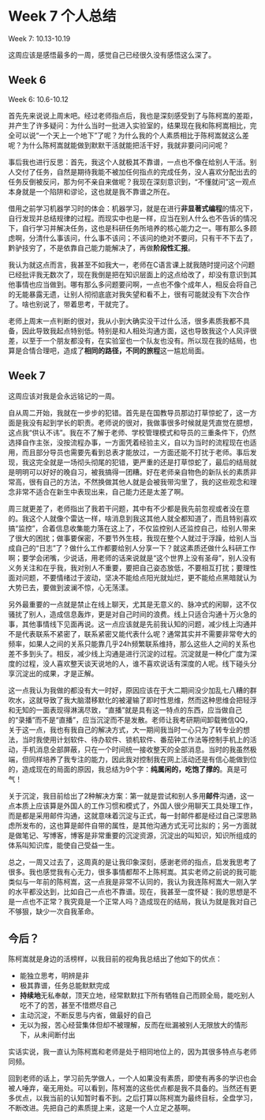 # Week 7 个人总结

Week 7: 10.13-10.19

这周应该是感悟最多的一周，感觉自己已经很久没有感悟这么深了。

## Week 6

Week 6: 10.6-10.12

首先先来说说上周末吧。经过老师指点后，我也是深刻感受到了与陈柯嵩的差距，并产生了许多疑问：为什么当时一批进入实验室的，结果现在我和陈柯嵩相比，完全可以说“一个天上一个地下”了呢？为什么我的个人素质相比于陈柯嵩就这么差呢？为什么陈柯嵩就能做到默默干活就能把活干好，我就非要问问问呢？

事后我也进行反思：首先，我这个人就极其不靠谱，一点也不像在给别人干活。别人交付了任务，自然是期待我能不被加任何指点的完成任务，没人喜欢分配出去的任务反倒被反问，那为何不亲自来做呢？我现在深刻意识到，“不懂就问”这一观点本身就是一个陷阱和谬论，这也就是我不靠谱之所在。

借用之前学习机器学习时的体会：机器学习，就是在进行**非显著式编程**的情况下，自行发现并总结规律的过程。而现实中也是一样，应当在别人什么也不告诉的情况下，自行学习并解决任务，这也是科研任务所培养的核心能力之一。哪有那么多顾虑啊，分清什么事该问，什么事不该问；不该问的绝对不要问，只有干不下去了，黔驴技穷了，不是依靠自己能力能解决了，再做**阶段性汇报**。

我认为就这点而言，我甚至不如我大一，老师在C语言课上就我随时提问这个问题已经批评我无数次了，现在我倒是把在知识层面上的这点给改了，却没有意识到其他事情也应当做到。哪有那么多问题要问啊，一点也不像个成年人，相反会将自己的无能暴露无遗，让别人彻彻底底对我失望和看不上，很有可能就没有下次合作了。啥也别说了，带着思考，干就完了。

老师上周末一点判断的很对，我从小到大确实没干过什么活，很多素质我都不具备，因此导致我起点特别低。特别是和人相处沟通方面，这也导致我这个人风评很差，以至于一个朋友都没有，在实验室也一个队友也没有。所以现在我的结局，也算是合情合理吧，造成了**相同的路径，不同的旅程**这一尴尬局面。

## Week 7

这周应该对我是会永远铭记的一周。

自从周二开始，我就在一步步的犯错。首先是在国教导员那边打草惊蛇了，这一方面是我没有起到学长的职责。老师说的很对，我做事很多时候就是凭直觉在臆想，这点我“供认不讳”。我在不了解于老师、学校管理模式和导员的三重条件下，仍然选择自作主张，没按流程办事，一方面凭着经验主义，自以为当时的流程现在也适用，而且部分导员也需要先看到总表才能放过，一方面还能不打扰于老师。事后发现，我这完全就是一场彻头彻尾的犯错，更严重的还是打草惊蛇了，最后的结局就是明明可以好好的晚自习，被我搞得一团糟。好在老师亲自物色的新队长的素质非常高，很有自己的方法，不然换做其他人就是会被我带沟里了，我的这些观念和理念非常不适合在新生中表现出来，自己能力还是太差了啊。

周三就更差了，老师指出了我若干问题，其中有不少都是我先前忽视或者没在意的。我这个人就像个雷达一样，啥消息到我这其他人就全都知道了，而且特别喜欢搞“监控”，合着信息收集能力落在这上了，不仅监控别人还监控自己，给别人带来了很大的困扰；做事要保密，不要节外生枝，我现在整个人就过于浮躁，给别人当成自己的“日志”了？做什么工作都要给别人分享一下？就这素质还做什么科研工作啊；要学会闭嘴，少说话，用老师的话来说就是“这个世界上没有圣母”，别人没有义务关注和在乎我，我对别人不重要，要把自己姿态放低，不要相互打扰；要理性面对问题，不要情绪过于波动，坚决不能给点阳光就灿烂，更不能给点黑暗就认为大势已去，要做到波澜不惊，心无荡漾。

另外最重要的一点就是禁止在线上聊天，尤其是无意义的、脉冲式的闲聊，这不仅骚扰了别人，造成信息轰炸，更是对自己时间的浪费。线上只适合沟通十万火急的事，其他事情线下见面再说。这一点应该就是先前我认知的问题，减少线上沟通并不是代表联系不紧密了，联系紧密又能代表什么呢？通常其实并不需要非常夸大的频率，如果人之间的关系只能靠几乎24h频繁联系维持，那么这些人之间的关系也差不多到头了。相反，减少线上沟通是进行沉淀的过程。沉淀就是一种化广度为深度的过程，没人喜欢整天谈天说地的人，谁不喜欢说话有深度的人呢。线下碰头分享沉淀出的成果，才是正解。

这一点我认为我做的都没有大一时好，原因应该在于大二期间没少加乱七八糟的群吹水，这就导致了我大脑潜移默化的被灌输了即时性思维，然而这种思维会把轻浮和无知的一面表现得淋漓尽致，“直播”就是具有这一特点的东西，应当做自己的“录播”而不是“直播”，应当沉淀而不是发散。老师让我考研期间卸载微信QQ，关于这一点，我也有我自己的解决方式，大一期间我当时一心只为了转专业的想法，当时我使用计划软件、待办软件、锁机软件、番茄钟工作法等控制手机上的活动，手机消息全部屏蔽，只在一个时间统一接收整天的全部消息。当时的我虽然极端，但同样培养了我专注的能力，因此我对控制我在网上活动还是有信心能做到位的，造成现在的局面的原因，我总结为9个字：**纯属闲的，吃饱了撑的**。真是可气！

关于沉淀，我目前给出了2种解决方案：第一就是尝试和别人多用**邮件**沟通，这一点本质上应该算是外国人的工作习惯和模式了，外国人很少用聊天工具处理工作，而是都是采用邮件沟通，这就意味着沉淀与正式，每一封邮件都是经过自己深思熟虑所发布的，这也算是邮件自带的属性，是其他沟通方式无可比拟的；另一方面就是做笔记、写博客，博客是非常重要的沉淀资源，沉淀出的叫知识，知识所组成的体系叫知识库，能使自己受益一生。

总之，一周又过去了，这周真的是让我印象深刻，感谢老师的指点，启发我思考了很多。我也感觉我有心无力，很多事情都帮不上陈柯嵩。其实老师之前说的我可能类似与一年前的陈柯嵩，这一点我是非常不认同的，我认为我连陈柯嵩大一刚入学的水平都没达到，比如自己一点也不靠谱。现在，我甚至一度怀疑：我的思想是不是一点也不正常？我究竟是一个正常人吗？造成现在的结局，我认为就是我对自己不够狠，缺少一次自我革命。

## 今后？
陈柯嵩就是身边的活榜样，以我目前的视角我总结出了他如下的优点：
- 能独立思考，明辨是非
- 极其靠谱，任务总能默默完成
- **持续地**无私奉献，顶天立地，经常默默扛下所有牺牲自己而顾全局，能吃别人吃不了的苦，甚至不惜燃尽自己
- 主动沉淀，不断反思与内省，做最好的自己
- 无以为报，苦心经营集体但却不被理解，反而在纰漏被别人无限放大的情形下，从未间断付出

实话实说，我一直认为陈柯嵩和老师是处于相同地位上的，因为其很多特点与老师同频。

回到老师的话上，学习前先学做人，一个人如果没有素质，即使有再多的学识也会被人唾弃，毫无用处。可以看到，陈柯嵩的这些优点都是我不具备的。当然还有更多优点，以我当前的认知暂时看不到。之后打算以陈柯嵩为最终目标，全盘学习，不断改进。先把自己的素质提上来，这是一个人立足之基啊。
